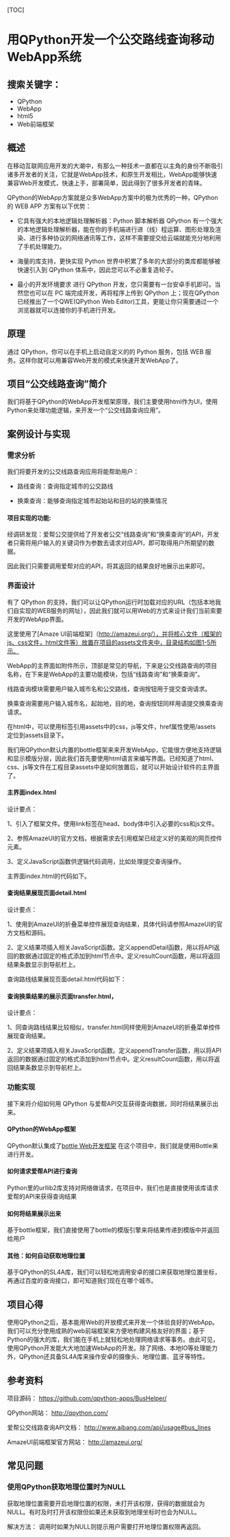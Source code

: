 [TOC]

# 用QPython开发一个公交路线查询移动WebApp系统

搜索关键字：
-----

- QPython
- WebApp
- html5
- Web前端框架



概述
-----
在移动互联网应用开发的大潮中，有那么一种技术一直都在以主角的身份不断吸引诸多开发者的关注，它就是WebApp技术，和原生开发相比，WebApp能够快速兼容Web开发模式，快速上手，部署简单，因此得到了很多开发者的青睐。

QPython的WebApp方案就是众多WebApp方案中的极为优秀的一种，QPython 的 WEB APP 方案有以下优势：

- 它具有强大的本地逻辑处理解析器：Python 脚本解析器
QPython 有一个强大的本地逻辑处理解析器，能在你的手机端进行进（线）程运算、图形处理及渲染、进行多种协议的网络通讯等工作，这样不需要提交给云端就能充分地利用了手机处理能力。

- 海量的库支持，更快实现
Python 世界中积累了多年的大部分的类库都能够被快速引入到 QPython 体系中，因此您可以不必重复造轮子。

- 最小的开发环境要求
进行 QPython 开发，您只需要有一台安卓手机即可。当然您也可以在 PC 端完成开发，再将程序上传到 QPython 上；现在QPython已经推出了一个QWE(QPython Web Editor)工具，更能让你只需要通过一个浏览器就可以连接你的手机进行开发。


原理
--
通过 QPython，你可以在手机上启动自定义的的 Python 服务，包括 WEB 服务。这样你就可以用兼容Web开发的模式来快速开发WebApp了。


项目“公交线路查询”简介
---

我们将基于QPython的WebApp开发框架原理，我们主要使用html作为UI，使用Python来处理功能逻辑，来开发一个“公交线路查询应用”。


案例设计与实现
---------

### 需求分析

我们将要开发的公交线路查询应用将能帮助用户：

- 路线查询：查询指定城市的公交路线

- 换乘查询：能够查询指定城市起始站和目的站的换乘情况


#### 项目实现的功能:

经调研发现：爱帮公交提供给了开发者公交“线路查询”和“换乘查询”的API，开发者只需将用户输入的关键词作为参数去请求对应API，即可取得用户所期望的数据。

因此我们只需要调用爱帮对应的API，将其返回的结果良好地展示出来即可。


### 界面设计

有了 QPython 的支持，我们可以让QPython运行时加载对应的URL（包括本地我们自实现的WEB服务的网址），因此我们就可以用Web的方式来设计我们当前索要开发的WebApp界面。

这里使用了[Amaze UI前端框架]（http://amazeui.org/），并将核心文件（框架的js、css文件，html文件等）放置在项目的assets文件夹中，目录结构如图1-5所示。

WebApp的主界面如附件所示，顶部是常见的导航，下来是公交线路查询的项目名称，在下来是WebApp的主要功能模块，包括“线路查询”和“换乘查询”。


线路查询模块需要用户输入城市名和公交路线，查询按钮用于提交查询请求。


换乘查询需要用户输入城市名，起始地，目的地，查询按钮同样用语提交换乘查询请求。

在html中，可以使用<link>标签引用assets中的css，js等文件，href属性使用/assets 定位到assets目录下。

我们用QPython默认内置的bottle框架来来开发WebApp，它能很方便地支持逻辑和显示模版分层，因此我们首先要使用html语言来编写界面。已经知道了html、css、js等文件在工程目录assets中是如何放置后，就可以开始设计软件的主界面了。

#### 主界面index.html

设计要点：

1、引入了框架文件。使用link标签在head、body体中引入必要的css和js文件。

2、参照AmazeUI的官方文档，根据需求去引用框架已经定义好的美观的网页控件元素。

3、定义JavaScript函数供逻辑代码调用，比如处理提交查询操作。

主界面index.html的代码如下。

#### 查询结果展现页面detail.html

设计要点：

1、使用到AmazeUI的折叠菜单控件展现查询结果，具体代码请参照AmazeUI的官方文档和源码。

2、定义结果项插入相关JavaScript函数。定义appendDetail函数，用以将API返回的数据通过固定的格式添加到html节点中。定义resultCount函数，用以将返回结果条数显示到导航栏上。

查询路线结果展现页面detail.html代码如下：


#### 查询换乘结果的展示页面transfer.html，

设计要点：

1、同查询路线结果比较相似，transfer.html同样使用到AmazeUI的折叠菜单控件展现查询结果。

2、定义结果项插入相关JavaScript函数。定义appendTransfer函数，用以将API返回的数据通过固定的格式添加到html节点中。定义resultCount函数，用以将返回结果条数显示到导航栏上。



### 功能实现

接下来将介绍如何用 QPython 与爱帮API交互获得查询数据，同时将结果展示出来。

#### QPython的WebApp框架

QPython默认集成了[bottle Web开发框架](http://bottlepy.org/docs/dev/index.html) 在这个项目中，我们就是使用Bottle来进行开发。



#### 如何请求爱帮API进行查询

Python里的urllib2库支持对网络做请求，在项目中，我们也是直接使用该库请求爱帮的API来获得查询结果



#### 如何将结果展示出来

基于bottle框架，我们直接使用了bottle的模版引擎来将结果传递到模版中并返回给用户


#### 其他：如何自动获取地理位置

基于QPython的SL4A库，我们可以轻松地调用安卓的接口来获取地理位置坐标，再通过百度的查询接口，即可知道我们现在在哪个城市。




项目心得
-----
使用QPython之后，基本能用Web的开放模式来开发一个体验良好的WebApp。我们可以充分使用成熟的web前端框架来方便地构建风格友好的界面；基于Python的强大的库，我们能在手机上就轻松地处理网络请求等事务。由此可见，使用QPython开发能大大地加速WebApp的开发。除了网络、本地IO等处理能力外，QPython还具备SL4A库来操作安卓的摄像头、地理位置、蓝牙等特性。



参考资料
-----

项目源码：
https://github.com/qpython-apps/BusHelper/

QPython网站：
http://qpython.com/

爱帮公交线路查询API文档：
http://www.aibang.com/api/usage#bus_lines

AmazeUI前端框架官方网站：
http://amazeui.org/

常见问题
-------

### 使用QPython获取地理位置时为NULL

获取地理位置需要开启地理位置的权限，未打开该权限，获得的数据就会为NULL。有时及时打开该权限但如果还未获取到地理坐标时也会为NULL。

解决方法：
调用时如果为NULL则提示用户需要打开地理位置权限再返回。

